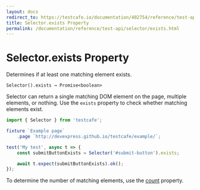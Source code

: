 ```yaml
---
layout: docs
redirect_to: https://testcafe.io/documentation/402754/reference/test-api/selector/exists
title: Selector.exists Property
permalink: /documentation/reference/test-api/selector/exists.html
---
```

# Selector.exists Property

Determines if at least one matching element exists.

```text
Selector().exists → Promise<boolean>
```

Selector can return a single matching DOM element on the page, multiple elements, or nothing. Use the `exists` property to check whether matching elements exist.

```js
import { Selector } from 'testcafe';

fixture `Example page`
    .page `http://devexpress.github.io/testcafe/example/`;

test('My test', async t => {
    const submitButtonExists = Selector('#submit-button').exists;

    await t.expect(submitButtonExists).ok();
});
```

To determine the number of matching elements, use the [count](count.md) property.